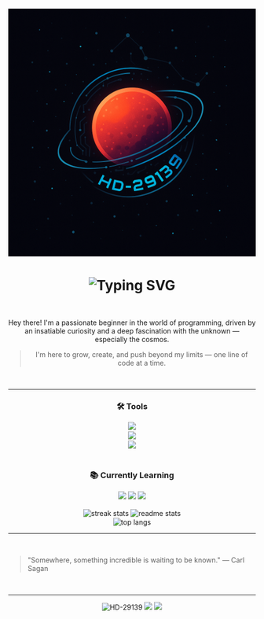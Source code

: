 <p align="center">
  <img src="https://github.com/HD-29139/HD-29139/blob/main/assets/hd-29139.png" width="720" alt="HD-29139 - Aldebaran logo">
</p>

<h1 align="center">
<img src="https://readme-typing-svg.demolab.com?font=Exo2&size=50&pause=1000&color=FF192B&center=true&vCenter=true&width=435&lines=-+%E2%8C%9E%CE%9BCDM%E2%8C%9D+-;%F0%9F%9B%B0HD-29139%F0%9F%9B%B0;-+%F0%9D%99%96%F0%9D%99%A1%F0%9D%99%99%F0%9D%99%9A%F0%9D%99%97%F0%9D%99%96%F0%9D%99%A7%F0%9D%99%96%F0%9D%99%A3+-" alt="Typing SVG" />
</h1>

<br/>

<div align="center">

Hey there! I'm a passionate beginner in the world of programming, driven by an insatiable curiosity and a deep fascination with the unknown — especially the cosmos. 
> I'm here to grow, create, and push beyond my limits — one line of code at a time.

 </div>
 <br>
 <hr>
<div align="center">
  <h3>🛠️ Tools</h3>
 <img src="https://skillicons.dev/icons?i=arch" />
</div>
<div align="center">
    <img src="https://skillicons.dev/icons?i=vscode,github,git" />
  <br>
    <img src="https://skillicons.dev/icons?i=rust,linux,bash,c,py" />
</div>

<br>

<div align="center">
<h3>📚 Currently Learning</h3>
    <img src="https://skillicons.dev/icons?i=rust" />
    <img src="https://github.com/user-attachments/assets/7aeefc7b-6dcf-4a86-b66f-8e15159deae8" height="54px" />
    <img src="https://github.com/user-attachments/assets/0dbe5c8d-4566-4d10-b31e-7cb0a70c968a" height="54px" />
</div>
<br>

<div align="center">
  <img width=390 src="https://github-readme-streak-stats-salesp07.vercel.app/?user=HD-29139&count_private=true&theme=react&border_radius=10" alt="streak stats"/>
  <img width=390 src="https://github-readme-stats-salesp07.vercel.app/api?username=HD-29139&count_private=true&show_icons=true&theme=react&rank_icon=github&border_radius=10" alt="readme stats" />
  <br/>
  <img width=325 align="center" src="https://github-readme-stats-salesp07.vercel.app/api/top-langs/?username=HD-29139&hide=HTML&langs_count=8&layout=compact&theme=react&border_radius=10&size_weight=0.5&count_weight=0.5&exclude_repo=github-readme-stats" alt="top langs" />
</div>

<hr>
<br>

> "Somewhere, something incredible is waiting to be known." — Carl Sagan

<br>
<hr>

<p align="center">
  <img src="https://komarev.com/ghpvc/?username=HD-29139&label=Profile%20views&color=0e75b6&style=flat" alt="HD-29139" />
  <img src="https://img.shields.io/badge/Arch_Linux-1793D1?style=for-the-badge&logo=arch-linux&logoColor=white" />
  <img src="https://img.shields.io/badge/Rust-F74C00?style=for-the-badge&logo=rust&logoColor=white" />
</p>

